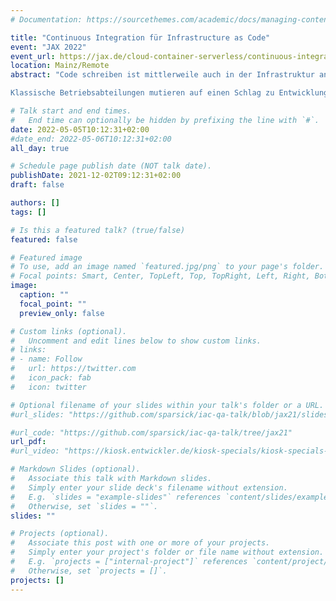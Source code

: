 ```yaml
---
# Documentation: https://sourcethemes.com/academic/docs/managing-content/

title: "Continuous Integration für Infrastructure as Code"
event: "JAX 2022"
event_url: https://jax.de/cloud-container-serverless/continuous-integration-fuer-infrastructure-as-code/
location: Mainz/Remote
abstract: "Code schreiben ist mittlerweile auch in der Infrastruktur angekommen.

Klassische Betriebsabteilungen mutieren auf einen Schlag zu Entwicklungsabteilungen und müssen programmieren, um an ihre Infrastruktur zu kommen. Dennoch erinnert ihr Vorgehen stark an die Fricklermentalität der 2000er: Juhuu, es läuft irgendwie, kein VCS, keine Qualitätssicherung mit Test oder Review. Wieso ständig das Rad neuentwickeln und warum nicht aus der 'klassischen' Softwareentwicklung lernen.  Dieser Vortrag zeigt Best Practices und Lesson Learned aus der Softwareentwicklung, die zur einer höheren Qualtität geführt haben und wie diese Erkenntisse helfen können, die Entwicklung von Infrastruktur-Code qualitativ hochwertiger zu machen"

# Talk start and end times.
#   End time can optionally be hidden by prefixing the line with `#`.
date: 2022-05-05T10:12:31+02:00
#date_end: 2022-05-06T10:12:31+02:00
all_day: true

# Schedule page publish date (NOT talk date).
publishDate: 2021-12-02T09:12:31+02:00
draft: false

authors: []
tags: []

# Is this a featured talk? (true/false)
featured: false

# Featured image
# To use, add an image named `featured.jpg/png` to your page's folder.
# Focal points: Smart, Center, TopLeft, Top, TopRight, Left, Right, BottomLeft, Bottom, BottomRight.
image:
  caption: ""
  focal_point: ""
  preview_only: false

# Custom links (optional).
#   Uncomment and edit lines below to show custom links.
# links:
# - name: Follow
#   url: https://twitter.com
#   icon_pack: fab
#   icon: twitter

# Optional filename of your slides within your talk's folder or a URL.
#url_slides: "https://github.com/sparsick/iac-qa-talk/blob/jax21/slides/2021.05%20-%20JAX-%20Infrastructure%20As%20Code.pdf"

#url_code: "https://github.com/sparsick/iac-qa-talk/tree/jax21"
url_pdf:
#url_video: "https://kiosk.entwickler.de/kiosk-specials/kiosk-specials-volume-7/infrastructure-as-code-muss-man-nicht-testen-hauptsache-es-laeuft/"

# Markdown Slides (optional).
#   Associate this talk with Markdown slides.
#   Simply enter your slide deck's filename without extension.
#   E.g. `slides = "example-slides"` references `content/slides/example-slides.md`.
#   Otherwise, set `slides = ""`.
slides: ""

# Projects (optional).
#   Associate this post with one or more of your projects.
#   Simply enter your project's folder or file name without extension.
#   E.g. `projects = ["internal-project"]` references `content/project/deep-learning/index.md`.
#   Otherwise, set `projects = []`.
projects: []
---
```

